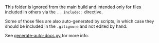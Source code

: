 This folder is ignored from the main build and intended
only for files included in others via the `.. include::`
directive.

Some of those files are also auto-generated by scripts,
in which case they should be included in the `.gitignore`
and not edited by hand.

See [generate-auto-docs.py](https://github.com/sqlfluff/sqlfluff/blob/main/docs/generate-auto-docs.py) for more info.
